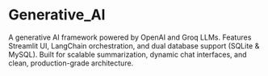 # Generative_AI
A generative AI framework powered by OpenAI and Groq LLMs. Features Streamlit UI, LangChain orchestration, and dual database support (SQLite &amp; MySQL). Built for scalable summarization, dynamic chat interfaces, and clean, production-grade architecture.

